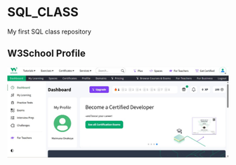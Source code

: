 # SQL_CLASS
My first SQL class repository

## W3School Profile
![W3School Profile](./My_Profile.jpeg.jpg)
